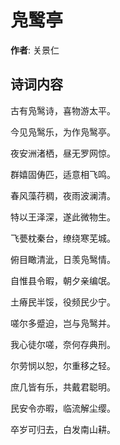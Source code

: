 # 凫鹥亭

**作者**: 关景仁

## 诗词内容

古有凫鹥诗，喜物游太平。

今见凫鹥乐，为作凫鹥亭。

夜安洲渚栖，昼无罗网惊。

群嬉固俦匹，适意相飞鸣。

春风藻荇稠，夜雨波澜清。

特以王泽深，遂此微物生。

飞甍枕秦台，缭绕寒芜城。

俯目瞰清泚，日羡凫鹥情。

自惟县令暇，朝夕亲编氓。

土瘠民半馁，役频民少宁。

嗟尔多蹙迫，岂与凫鹥并。

我心徒尔嗟，奈何存典刑。

尔劳悯以恕，尔重移之轻。

庶几皆有乐，共戴君聪明。

民安令亦暇，临流解尘缨。

卒岁可归去，白发南山耕。

